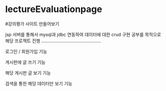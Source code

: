 # lectureEvaluationpage


#강의평가 사이트 만들어보기 

jsp 서버를 통해서 mysql과 jdbc 연동하여 데이터에 대한 crud 구현 공부를 목적으로 해당 프로젝트 진행 
...............................................


로그인 / 회원가입 기능  

게시판에 글 쓰기 기능

해당 게시판 글 보기 기능

검색을 통한 해당 데이터만 보기 기능

